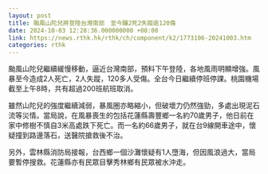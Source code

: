 ```yaml
---
layout: post
title: 颱風山陀兒將登陸台灣南部　至今釀2死2失蹤逾120傷
date: 2024-10-03 12:28:36.000000000 +08:00
link: https://news.rthk.hk/rthk/ch/component/k2/1773106-20241003.htm
categories: rthk
---
```


颱風山陀兒繼續緩慢移動，逼近台灣南部，預料下午登陸，各地風雨明顯增強。風暴至今造成2人死亡，2人失蹤，120多人受傷。全台今日繼續停班停課。桃園機場截至上午8時，共有超過200班航班取消。

雖然山陀兒的強度繼續減弱，暴風圈亦略縮小，但破壞力仍然強勁，多處出現泥石流等災情。當局說，在風暴喪生的包括花蓮縣壽豐鄉一名約70歲男子，他日前在家中修樹不慎自3米高處跌下死亡。而一名約66歲男子，就在台9線開車途中，懷疑撞到路邊落石，送醫院搶救後不治。

另外，雲林縣消防局接報，台西鄉一個沙灘懷疑有1人墮海，但因風浪過大，當局要暫停搜救。花蓮縣亦有民眾目擊秀林鄉有民眾被水沖走。
